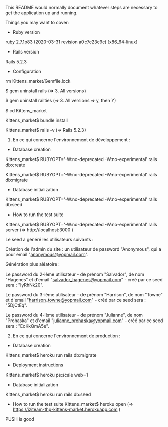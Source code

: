 This README would normally document whatever steps are necessary to get the
application up and running.

Things you may want to cover:

* Ruby version

ruby 2.7.1p83 (2020-03-31 revision a0c7c23c9c) [x86_64-linux]

* Rails version

Rails 5.2.3

* Configuration

rm Kittens_market/Gemfile.lock

$ gem uninstall rails
(=> 3. All versions)

$ gem uninstall railties
(=> 3. All versions => y, then Y)

$ cd Kittens_market

Kittens_market$ bundle install

Kittens_market$ rails -v
(=> Rails 5.2.3)

1. En ce qui concerne l'environnement de développement :

* Database creation

Kittens_market$ RUBYOPT='-W:no-deprecated -W:no-experimental' rails db:create

Kittens_market$ RUBYOPT='-W:no-deprecated -W:no-experimental' rails db:migrate

* Database initialization

Kittens_market$ RUBYOPT='-W:no-deprecated -W:no-experimental' rails db:seed

* How to run the test suite

Kittens_market$ RUBYOPT='-W:no-deprecated -W:no-experimental' rails server (=> http://localhost:3000 )

Le seed a généré les utilisateurs suivants :

Création de l'admin du site : un utilisateur de password "Anonymous", qui a pour email "anonymous@yopmail.com".

Génération plus aléatoire :

Le password du 2-ième utilisateur - de prénom "Salvador", de nom "Hagenes" et d'email "salvador_hagenes@yopmail.com" - créé par ce seed sera : "IyRhNk20".

Le password du 3-ième utilisateur - de prénom "Harrison", de nom "Towne" et d'email "harrison_towne@yopmail.com" - créé par ce seed sera : "5DjCtEq".

Le password du 4-ième utilisateur - de prénom "Julianne", de nom "Prohaska" et d'email "julianne_prohaska@yopmail.com" - créé par ce seed sera : "EoKkQmA5e".

2. En ce qui concerne l'environnement de production :

* Database creation

Kittens_market$ heroku run rails db:migrate

* Deployment instructions

Kittens_market$ heroku ps:scale web=1

* Database initialization

Kittens_market$ heroku run rails db:seed

* How to run the test suite
Kittens_market$ heroku open (=> https://iziteam-thp-kittens-market.herokuapp.com )

PUSH is good
